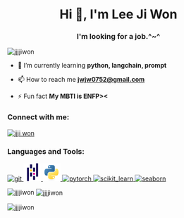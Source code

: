 <h1 align="center">Hi 👋, I'm Lee Ji Won</h1>
<h3 align="center">I'm looking for a job.^~^</h3>

<p align="left"> <img src="https://komarev.com/ghpvc/?username=jjjjiwon&label=Profile%20views&color=0e75b6&style=flat" alt="jjjjiwon" /> </p>

- 🌱 I’m currently learning **python, langchain, prompt**

- 📫 How to reach me **jwjw0752@gmail.com**

- ⚡ Fun fact **My MBTI is ENFP><**

<h3 align="left">Connect with me:</h3>
<p align="left">
<a href="https://kaggle.com/jjji won" target="blank"><img align="center" src="https://raw.githubusercontent.com/rahuldkjain/github-profile-readme-generator/master/src/images/icons/Social/kaggle.svg" alt="jjji won" height="30" width="40" /></a>
</p>

<h3 align="left">Languages and Tools:</h3>
<p align="left"> <a href="https://git-scm.com/" target="_blank" rel="noreferrer"> <img src="https://www.vectorlogo.zone/logos/git-scm/git-scm-icon.svg" alt="git" width="40" height="40"/> </a> <a href="https://pandas.pydata.org/" target="_blank" rel="noreferrer"> <img src="https://raw.githubusercontent.com/devicons/devicon/2ae2a900d2f041da66e950e4d48052658d850630/icons/pandas/pandas-original.svg" alt="pandas" width="40" height="40"/> </a> <a href="https://www.python.org" target="_blank" rel="noreferrer"> <img src="https://raw.githubusercontent.com/devicons/devicon/master/icons/python/python-original.svg" alt="python" width="40" height="40"/> </a> <a href="https://pytorch.org/" target="_blank" rel="noreferrer"> <img src="https://www.vectorlogo.zone/logos/pytorch/pytorch-icon.svg" alt="pytorch" width="40" height="40"/> </a> <a href="https://scikit-learn.org/" target="_blank" rel="noreferrer"> <img src="https://upload.wikimedia.org/wikipedia/commons/0/05/Scikit_learn_logo_small.svg" alt="scikit_learn" width="40" height="40"/> </a> <a href="https://seaborn.pydata.org/" target="_blank" rel="noreferrer"> <img src="https://seaborn.pydata.org/_images/logo-mark-lightbg.svg" alt="seaborn" width="40" height="40"/> </a> </p>

<p><img align="left" src="https://github-readme-stats.vercel.app/api/top-langs?username=jjjjiwon&show_icons=true&locale=en&layout=compact" alt="jjjjiwon" /></p>

<p>&nbsp;<img align="center" src="https://github-readme-stats.vercel.app/api?username=jjjjiwon&show_icons=true&locale=en" alt="jjjjiwon" /></p>

<p><img align="center" src="https://github-readme-streak-stats.herokuapp.com/?user=jjjjiwon&" alt="jjjjiwon" /></p>

